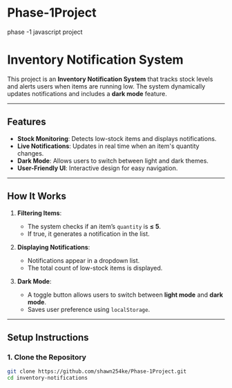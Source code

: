 # Phase-1Project
phase -1 javascript project 
# Inventory Notification System

This project is an **Inventory Notification System** that tracks stock levels and alerts users when items are running low. The system dynamically updates notifications and includes a **dark mode** feature.

---

## Features
- **Stock Monitoring**: Detects low-stock items and displays notifications.  
- **Live Notifications**: Updates in real time when an item's quantity changes.  
- **Dark Mode**: Allows users to switch between light and dark themes.  
- **User-Friendly UI**: Interactive design for easy navigation.  

---

## How It Works  

1. **Filtering Items**:  
   - The system checks if an item’s `quantity` is **≤ 5**.  
   - If true, it generates a notification in the list.  

2. **Displaying Notifications**:  
   - Notifications appear in a dropdown list.  
   - The total count of low-stock items is displayed.  

3. **Dark Mode**:  
   - A toggle button allows users to switch between **light mode** and **dark mode**.  
   - Saves user preference using `localStorage`.  

---

## Setup Instructions  

### 1. Clone the Repository  
```sh
git clone https://github.com/shawn254ke/Phase-1Project.git
cd inventory-notifications

